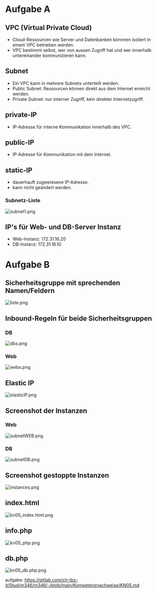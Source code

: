 # Aufgabe A

## VPC (Virtual Private Cloud)
- Cloud-Ressourcen wie Server und Datenbanken könnnen isoliert in einem VPC betrieben werden.
-  VPC bestimmt selbst, wer von aussen Zugriff hat und wer innerhalb untereinander kommunizieren kann.

## Subnet
- Ein VPC kann in mehrere Subnets unterteilt werden.
- Public Subnet: Ressourcen können direkt aus dem Internet erreicht werden.
- Private Subnet: nur interner Zugriff, kein direkter Internetzugriff.

## private-IP
- IP-Adresse für interne Kommunikation innerhalb des VPC.

## public-IP
- IP-Adresse für Kommunikation mit dem Internet.

## static-IP
- dauerhauft zugewiesene IP-Adresse.
- kann nicht geändert werden.

### Subnetz-Liste
![subnet1.png](images%2Fsubnet1.png)

## IP's für Web- und DB-Server Instanz
- Web-Instanz: 172.31.16.20
- DB-Instanz: 172.31.16.10

# Aufgabe B

## Sicherheitsgruppe mit sprechenden Namen/Feldern
![liste.png](images%2Fliste.png)

## Inbound-Regeln für beide Sicherheitsgruppen
### DB
![dbs.png](images%2Fdbs.png)
### Web
![webs.png](images%2Fwebs.png)

## Elastic IP
![elasticIP.png](images%2FelasticIP.png)


## Screenshot der Instanzen
### Web
![subnetWEB.png](images%2FsubnetWEB.png)

### DB
![subnetDB.png](images%2FsubnetDB.png)

## Screenshot gestoppte Instanzen
![instances.png](images%2Finstances.png)

## index.html
![kn05_index.html.png](images%2Fkn05_index.html.png)

## info.php
![kn05_php.png](images%2Fkn05_php.png)

## db.php
![kn05_db.php.png](images%2Fkn05_db.php.png)



aufgabe: https://gitlab.com/ch-tbz-it/Stud/m346/m346/-/blob/main/Kompetenznachweise/KN05.md
